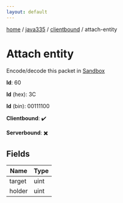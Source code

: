 ```yaml
---
layout: default
---
```


[home](/)  /  [java335](/protocol/java335)  /  [clientbound](/protocol/java335/clientbound)  /  attach-entity

# Attach entity

Encode/decode this packet in [Sandbox](../../../sandbox/java335#Clientbound.AttachEntity)

**Id**: 60

**Id** (hex): 3C

**Id** (bin): 00111100

**Clientbound**: ✔️

**Serverbound**: ✖️

## Fields

Name | Type
---|---
target | uint
holder | uint
